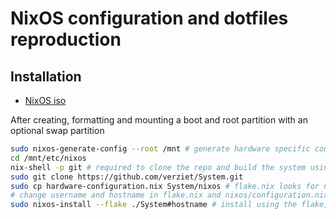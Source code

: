 # NixOS configuration and dotfiles reproduction

## Installation
- [NixOS iso](https://nixos.org/download/)

After creating, formatting and mounting a boot and root partition with an optional swap partition
```bash
sudo nixos-generate-config --root /mnt # generate hardware specific config
cd /mnt/etc/nixos
nix-shell -p git # required to clone the repo and build the system using flakes
sudo git clone https://github.com/verziet/System.git
sudo cp hardware-configuration.nix System/nixos # flake.nix looks for nixos/hardware-configuation.nix
# change username and hostname in flake.nix and nixos/configuration.nix
sudo nixos-install --flake ./System#hostname # install using the flake, replace hostname
```